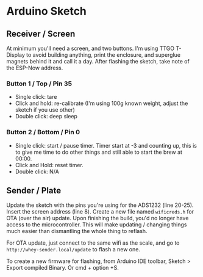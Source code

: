 # Arduino Sketch

## Receiver / Screen

At minimum you'll need a screen, and two buttons. I'm using TTGO T-Display to avoid building anything, print the enclosure, and superglue magnets behind it and call it a day. After flashing the sketch, take note of the ESP-Now address.

### Button 1 / Top / Pin 35

- Single click: tare
- Click and hold: re-calibrate (I'm using 100g known weight, adjust the sketch if you use other)
- Double click: deep sleep

### Button 2 / Bottom / Pin 0

- Single click: start / pause timer. Timer start at -3 and counting up, this is to give me time to do other things and still able to start the brew at 00:00.
- Click and Hold: reset timer.
- Double click: N/A

## Sender / Plate

Update the sketch with the pins you're using for the ADS1232 (line 20-25). Insert the screen address (line 8). Create a new file named `wificreds.h` for OTA (over the air) update. Upon finishing the build, you'd no longer have access to the microcontroller. This will make updating / changing things much easier than dismantling the whole thing to reflash.

For OTA update, just connect to the same wifi as the scale, and go to `http://whey-sender.local/update` to flash a new one.

To create a new firmware for flashing, from Arduino IDE toolbar, Sketch > Export compiled Binary. Or cmd + option +S.

